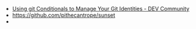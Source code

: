 - [Using git Conditionals to Manage Your Git Identities - DEV Community](https://dev.to/implosion/using-git-conditionals-to-manage-your-git-identities-3664?utm_medium=erik.in&utm_source=twitter)
- https://github.com/pithecantrope/sunset
-